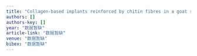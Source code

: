 ```yaml
---
title: "Collagen-based implants reinforced by chitin fibres in a goat shank bone defect model"
authors: []
authors-key: []
year: "数据暂缺"
article-link: "数据暂缺"
venue: "数据暂缺"
bibex: "数据暂缺"
---
```

